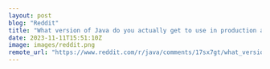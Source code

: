 ```yaml
---
layout: post
blog: "Reddit"
title: "What version of Java do you actually get to use in production at work?"
date: 2023-11-11T15:51:10Z
image: images/reddit.png
remote_url: "https://www.reddit.com/r/java/comments/17sx7gt/what_version_of_java_do_you_actually_get_to_use/"
---
```

